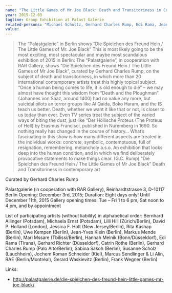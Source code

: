 ```yaml
---
name: "The Little Games of Mr Joe Black: Death and Transitoriness in Contemporary Art"
year: 2015-12-03
tagline: Group Exhibition at Palast Galerie
related-persons: "Michael Schultz, Gerhard Charles Rump, Edi Rama, Jean-Yves Klein, Gerhard Richter"
value:
---
```

>The “Palastgalerie” in Berlin shows “Die Spielchen des Freund Hein / The Little Games of Mr. Joe Black”
This is most likely going to be the most exciting, most spectacular and maybe most scandalous exhibition of 2015 in Berlin: The “Palastgalerie”, in cooperation with RAR Gallery, shows “Die Spielchen des Freund Hein / The Little Games of Mr Joe Black”, curated by Gerhard Charles Rump, on the subject of death and transitoriness, in which more than 20 international contemporary artists treat this highly topical subject.
“Once a human being comes to life, it is old enough to die” – we may almost have thought this wisdom from “Death and the Ploughman” (Johannes von Saaz, around 1400) had no value any more, but suicidal pilots an terror groups like Al Qaida, Boko Haram, and the IS teach us better. Death, whether we want it like that or not, is closer to us today than ever. Even TV series treat the subject of the varied ways of biting the dust, just like “Der Höllische Proteus (The Proteus of Hell) by Erasmus Francisci, published in Nuremberg in 1690. So nothing really has changed in the course of history…
What’s fascinating in this show is how many different aspects are treated in the individual works: concrete, symbolic, contemptuous, full of resignation, remembering, melancholy a.s.o. An exhibition that looks deep into the human condition, and in which we find deliberately provocative statements to make things clear.  (G.C. Rump)
“Die Spielchen des Freund Hein / The Little Games of Mr Joe Black”
Death and Transitoriness in contemporary art

Curated by Gerhard Charles Rump

Palastgalerie (in cooperation with RAR Gallery), Reinhardtstrasse 3, D-10117 Berlin
Opening: December 3rd, 2015; Duration: Eight days only! Until December 11th, 2015
Gallery opening times: Tue – Fri 1 to 6 pm, Sat noon to 4 pm, and by appointment

List of participating artists (without liability) in alphabetical order:
Bernhard Ailinger (Potsdam), Michaela Ernst (Potsdam), Lilli Hill (Zürich/Berlin), David P. Holland (London), Jessica F. Holt (New Jersey/Berlin), Rita Kashap (Berlin), Uwe Kempen (Berlin), Jean-Yves Klein (Berlin), Markus Mende (Berlin), Mari Mssare (Tbilissi/Berlin), Hannah Melnik (Bonn/Düsseldorf), Edi Rama (Tirana), Gerhard Richter (Düsseldorf), Catrin Rothe (Berlin), Gerhard Charles Rump (Palo Alto/Berlin), Sabina Sakoh (Berlin), Susanne Scholz (Lauchheim), Jochem Roman Schneider (Kiel), Marcus Sendlinger & Li Alin, RAE (Berlin/Montréal), Gerard Waskievitz (Berlin), Frank Wegner (Berlin)


Links:
* <http://palastgalerie.de/die-spielchen-des-freund-hein-little-games-mr-joe-black/>

